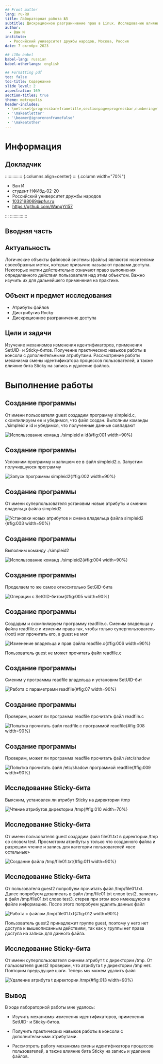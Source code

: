 ```yaml
---
## Front matter
lang: ru-RU
title: Лабораторная работа №5
subtitle: Дискреционное разграничение прав в Linux. Исследование влияния дополнительных атрибутов
author:
  - Ван И
institute:
  - Российский университет дружбы народов, Москва, Россия
date: 7 октября 2023

## i18n babel
babel-lang: russian
babel-otherlangs: english

## Formatting pdf
toc: false
toc-title: Содержание
slide_level: 2
aspectratio: 169
section-titles: true
theme: metropolis
header-includes:
 - \metroset{progressbar=frametitle,sectionpage=progressbar,numbering=fraction}
 - '\makeatletter'
 - '\beamer@ignorenonframefalse'
 - '\makeatother'
---
```


# Информация

## Докладчик

:::::::::::::: {.columns align=center}
::: {.column width="70%"}

  * Ван И
  * студент НФИбд-02-20
  * Российский университет дружбы народов
  * [1032198069@pfur.ru](mailto:1032198069@pfur.ru)
  * <https://github.com/WangYi157>

:::
::::::::::::::

## Вводная часть

## Актуальность

Логические объекты файловой системы (файлы) являются носителями своеобразных меток, которые привычно называют правами доступа. Некоторые метки действительно означают право выполнения определенного действия пользователя над этим объектом. Важно изучить их для дальнейшего применения на практике.


## Объект и предмет исследования

- Атрибуты файлов
- Дистрибутив Rocky
- Дискреционное разграничение доступа

## Цели и задачи

Изучение механизмов изменения идентификаторов, применения SetUID- и Sticky-битов. Получение практических навыков работы в консоли с дополнительными атрибутами. Рассмотрение работы механизма смены идентификатора процессов пользователей, а также влияние бита Sticky на запись и удаление файлов.

# Выполнение работы

## Создание программы

От имени пользователя guest создадим программу simpleid.c, скомпилируем ее и убедимся, что файл создан. Выполним команды ./simpleid и id и убедимся, что полученные данные совпадают

![Использование команд ./simpleid и id](image/img001.png){#fig:001 width=90%}


## Создание программы

Усложним программу и запишем ее в файл simpleid2.c. Запустим получившуюся программу

![Запуск программы simpleid2](image/img002.png){#fig:002 width=90%}


## Создание программы

От имени суперпользователя установим новые атрибуты и сменим владельца файла simpleid2

![Установки новых атрибутов и смена владельца файла simpleid2](image/img003.png){#fig:003 width=90%}


## Создание программы


Выполним команду ./simpleid2

![Использование команд ./simpleid2](image/img004.png){#fig:004 width=90%}

## Создание программы

Проделаем то же самое относительно SetGID-бита

![Операции с SetGID-битом](image/img005.png){#fig:005 width=90%}


## Создание программы

Создадим и скомпилируем программу readfile.c. Сменим владельца у файла readfile.c и изменим права так, чтобы только суперпользователь (root) мог прочитать его, a guest не мог

![Изменение владельца и прав файла readfile.c](image/img006.png){#fig:006 width=90%}


 Пользователь guest не может прочитать файл readfile.c


## Создание программы

Сменим у программы readfile владельца и установим SetUID-бит

![Работа с параметрами readfile](image/img007.png){#fig:07 width=90%}


## Создание программы

Проверим, может ли программа readfile прочитать файл readfile.c

![Попытка прочитать файл readfile.c программой readfile](image/img008.png){#fig:008 width=90%}


## Создание программы

Проверим, может ли программа readfile прочитать файл /etc/shadow

![Попытка прочитать файл /etc/shadow программой readfile](image/img009.png){#fig:009 width=90%}


## Исследование Sticky-бита

Выясним, установлен ли атрибут Sticky на директории /tmp

![Чтение атрибутов директории /tmp](image/img010.png){#fig:010 width=70%}


## Исследование Sticky-бита

От имени пользователя guest создадим файл file01.txt в директории /tmp
со словом test. Просмотрим атрибуты у только что созданного файла и разрешим чтение и запись для категории пользователей «все остальные»

![Создание файла /tmp/file01.txt](image/img011.png){#fig:011 width=90%}


## Исследование Sticky-бита

От пользователя guest2 попробуем прочитать файл /tmp/file01.txt. Далее попробуем дозаписать в файл /tmp/file01.txt слово test2, записать в файл /tmp/file01.txt слово test3, стерев при этом всю имеющуюся в файле информацию. После этого попробуем удалить данных файл

![Работа с файлом /tmp/file01.txt](image/img012.png){#fig:012 width=90%}

Пользователь guest2 принадлежит группе guest, поэтому у него нет доступа к вышеописанным действиям, так как у группы нет права доступа на запись для данного файла.

## Исследование Sticky-бита

От имени суперпользователя снимем атрибут t с директории /tmp. От пользователя guest2 проверим, что атрибута t у директории /tmp нет. Повторим предыдущие шаги. Теперь мы можем удалить файл

![Удаление атрибута t директории /tmp](image/img013.png){#fig:013 width=90%}




## Вывод

В ходе лабораторной работы мне удалось:

 - Изучить механизмы изменения идентификаторов, применения SetUID- и Sticky-битов. 
 
 - Получить практических навыков работы в консоли с дополнительными атрибутами. 
 
 - Рассмотреть работу механизма смены идентификатора процессов пользователей, а также влияние бита Sticky на запись и удаление файлов.


